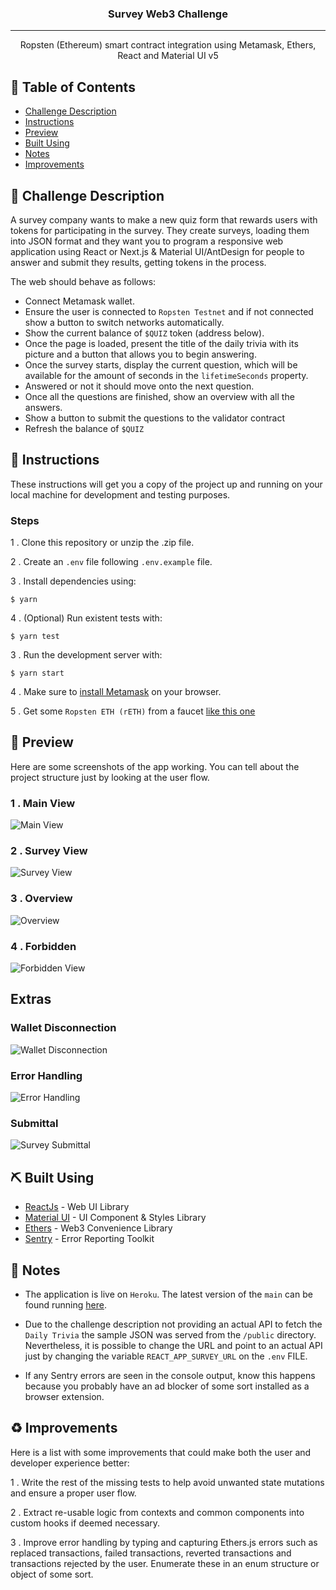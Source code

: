 <h3 align="center">Survey Web3 Challenge</h3>

---

<p align="center"> Ropsten (Ethereum) smart contract integration using Metamask, Ethers, React and Material UI v5
    <br> 
</p>

## 📝 Table of Contents

-   [Challenge Description](#description)
-   [Instructions](#instructions)
-   [Preview](#preview)
-   [Built Using](#built_using)
-   [Notes](#notes)
-   [Improvements](#improvements)

## 🧐 Challenge Description <a name = "description"></a>

A survey company wants to make a new quiz form that rewards users with tokens for
participating in the survey. They create surveys, loading them into JSON format and they want you to program a responsive web application using React or Next.js & Material UI/AntDesign for people to answer and submit they results, getting tokens in the process.

The web should behave as follows:

-   Connect Metamask wallet.
-   Ensure the user is connected to `Ropsten Testnet` and if not connected show a button to switch networks automatically.
-   Show the current balance of `$QUIZ` token (address below).
-   Once the page is loaded, present the title of the daily trivia with its picture and
    a button that allows you to begin answering.
-   Once the survey starts, display the current question, which will be available for
    the amount of seconds in the `lifetimeSeconds` property.
-   Answered or not it should move onto the next question.
-   Once all the questions are finished, show an overview with all the answers.
-   Show a button to submit the questions to the validator contract
-   Refresh the balance of `$QUIZ`

## 🏁 Instructions <a name = "instructions"></a>

These instructions will get you a copy of the project up and running on your local machine for development and testing purposes.

### Steps

1 . Clone this repository or unzip the .zip file.

2 . Create an `.env` file following `.env.example` file.

3 . Install dependencies using:

```
$ yarn
```

4 . (Optional) Run existent tests with:

```
$ yarn test
```

3 . Run the development server with:

```
$ yarn start
```

4 . Make sure to [install Metamask](https://chrome.google.com/webstore/detail/metamask/nkbihfbeogaeaoehlefnkodbefgpgknn?hl=en) on your browser.

5 . Get some `Ropsten ETH (rETH)` from a faucet [like this one](https://faucet.egorfine.com/)

## 📸 Preview <a name="preview"></a>

Here are some screenshots of the app working. You can tell about the project structure just by looking at the user flow.

### 1 . Main View

![Main View](https://github.com/dieguezguille/survey-challenge/blob/develop/assets/images/connection.png)

### 2 . Survey View

![Survey View](https://github.com/dieguezguille/survey-challenge/blob/develop/assets/images/question.png)

### 3 . Overview

![Overview](https://github.com/dieguezguille/survey-challenge/blob/develop/assets/images/overview.png)

### 4 . Forbidden

![Forbidden View](https://github.com/dieguezguille/survey-challenge/blob/develop/assets/images/forbidden-view.png)

## Extras

### Wallet Disconnection

![Wallet Disconnection](https://github.com/dieguezguille/survey-challenge/blob/develop/assets/images/disconnection.png)

### Error Handling

![Error Handling](https://github.com/dieguezguille/survey-challenge/blob/develop/assets/images/error-handling.png)

### Submittal

![Survey Submittal](https://github.com/dieguezguille/survey-challenge/blob/develop/assets/images/submittal.png)

## ⛏️ Built Using <a name = "built_using"></a>

-   [ReactJs](https://reactjs.org/) - Web UI Library
-   [Material UI](https://mui.com/) - UI Component & Styles Library
-   [Ethers](https://docs.ethers.io/v5/) - Web3 Convenience Library
-   [Sentry](https://sentry.io/) - Error Reporting Toolkit

## 📝 Notes <a name = "notes"></a>

-   The application is live on `Heroku`. The latest version of the `main` can be found running [here](https://survey-web3-challenge.herokuapp.com/).

-   Due to the challenge description not providing an actual API to fetch the `Daily Trivia` the sample JSON was served from the `/public` directory. Nevertheless, it is possible to change the URL and point to an actual API just by changing the variable `REACT_APP_SURVEY_URL` on the `.env` FILE.

-   If any Sentry errors are seen in the console output, know this happens because you probably have an ad blocker of some sort installed as a browser extension.

## ♻️ Improvements <a name = "improvements"></a>

Here is a list with some improvements that could make both the user and developer experience better:

1 . Write the rest of the missing tests to help avoid unwanted state mutations and ensure a proper user flow.

2 . Extract re-usable logic from contexts and common components into custom hooks if deemed necessary.

3 . Improve error handling by typing and capturing Ethers.js errors such as replaced transactions, failed transactions, reverted transactions and transactions rejected by the user. Enumerate these in an enum structure or object of some sort.
